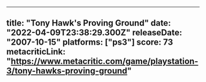 
---
title: "Tony Hawk's Proving Ground"
date: "2022-04-09T23:38:29.300Z"
releaseDate: "2007-10-15"
platforms: ["ps3"]
score: 73
metacriticLink: "https://www.metacritic.com/game/playstation-3/tony-hawks-proving-ground"
---
